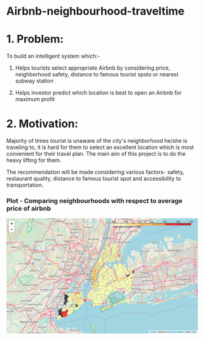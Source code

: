 # Airbnb-neighbourhood-traveltime
# 1. Problem:

To build an intelligent system which:-

1. Helps tourists select appropriate Airbnb by considering price, neighborhood safety, distance to famous tourist spots or nearest subway station

2. Helps investor predict which location is best to open an Airbnb for maximum profit  

# 2. Motivation:  
Majority of times tourist is unaware of the city's neighborhood he/she is traveling to, it is hard for them to select an excellent location which is most convenient for their travel plan. The main aim of this project is to do the heavy lifting for them.

 The recommendation will be made considering various factors- safety, restaurant quality, distance to famous tourist spot and accessibility to transportation.

### Plot - Comparing neighbourhoods with respect to average price of airbnb

<img src="map.png">
